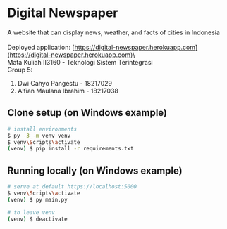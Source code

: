 # Digital Newspaper
A website that can display news, weather, and facts of cities in Indonesia\
\
Deployed application: [https://digital-newspaper.herokuapp.com](https://digital-newspaper.herokuapp.com)\
\
Mata Kuliah II3160 - Teknologi Sistem Terintegrasi\
Group 5:
1. Dwi Cahyo Pangestu - 18217029
2. Alfian Maulana Ibrahim - 18217038

## Clone setup (on Windows example)

``` bash
# install environments
$ py -3 -m venv venv
$ venv\Scripts\activate
(venv) $ pip install -r requirements.txt
```

## Running locally (on Windows example)

``` bash
# serve at default https://localhost:5000
$ venv\Scripts\activate
(venv) $ py main.py

# to leave venv
(venv) $ deactivate
```